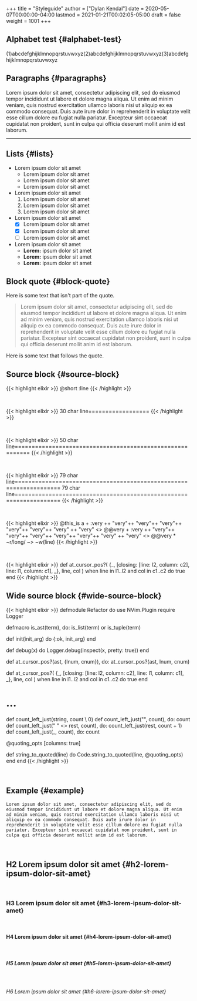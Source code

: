+++
title = "Styleguide"
author = ["Dylan Kendal"]
date = 2020-05-07T00:00:00-04:00
lastmod = 2021-01-21T00:02:05-05:00
draft = false
weight = 1001
+++

## Alphabet test {#alphabet-test}

(1)abcdefghijklmnopqrstuvwxyz(2)abcdefghijklmnopqrstuvwxyz(3)abcdefghijklmnopqrstuvwxyz


## Paragraphs {#paragraphs}

Lorem ipsum dolor sit amet, consectetur adipiscing elit, sed do
eiusmod tempor incididunt ut labore et dolore magna aliqua. Ut enim
ad minim veniam, quis nostrud exercitation ullamco laboris nisi ut
aliquip ex ea commodo consequat. Duis aute irure dolor in
reprehenderit in voluptate velit esse cillum dolore eu fugiat nulla
pariatur. Excepteur sint occaecat cupidatat non proident, sunt in
culpa qui officia deserunt mollit anim id est laborum.

<hr/>


## Lists {#lists}

-   Lorem ipsum dolor sit amet
    -   Lorem ipsum dolor sit amet
    -   Lorem ipsum dolor sit amet
    -   Lorem ipsum dolor sit amet
-   Lorem ipsum dolor sit amet
    1.  Lorem ipsum dolor sit amet
    2.  Lorem ipsum dolor sit amet
    3.  Lorem ipsum dolor sit amet
-   Lorem ipsum dolor sit amet
    -   [X] Lorem ipsum dolor sit amet
    -   [X] Lorem ipsum dolor sit amet
    -   [ ] Lorem ipsum dolor sit amet
-   Lorem ipsum dolor sit amet
    -   **Lorem:** ipsum dolor sit amet
    -   **Lorem:** ipsum dolor sit amet
    -   **Lorem:** ipsum dolor sit amet


## Block quote {#block-quote}

Here is some text that isn't part of the quote.

> Lorem ipsum dolor sit amet, consectetur adipiscing elit, sed do
> eiusmod tempor incididunt ut labore et dolore magna aliqua. Ut enim
> ad minim veniam, quis nostrud exercitation ullamco laboris nisi ut
> aliquip ex ea commodo consequat. Duis aute irure dolor in
> reprehenderit in voluptate velit esse cillum dolore eu fugiat nulla
> pariatur. Excepteur sint occaecat cupidatat non proident, sunt in
> culpa qui officia deserunt mollit anim id est laborum.

Here is some text that follows the quote.


## Source block {#source-block}

{{< highlight elixir >}}
@short :line
{{< /highlight >}}

<br />

{{< highlight elixir >}}
30 char line==================
{{< /highlight >}}

<br />

{{< highlight elixir >}}
50 char line==========================================================
{{< /highlight >}}

<br />

{{< highlight elixir >}}
79 char line===================================================================
79 char line===================================================================
{{< /highlight >}}

<br />

{{< highlight elixir >}}
@this_is a + :very ++ "very"++ "very"++ "very"++ "very"++ "very"++ "very" ++ "very" <> @@very + :very ++ "very"++ "very"++ "very"++ "very"++ "very"++ "very" ++ "very" <> @@very * ~r/long/ ~> ~w(line)
{{< /highlight >}}

<br />

{{< highlight elixir >}}
def at_cursor_pos?(
      {_, [closing: [line: l2, column: c2], line: l1, column: c1], _},
      line,
      col
    )
    when line in l1..l2 and col in c1..c2 do
  true
end
{{< /highlight >}}


## Wide source block {#wide-source-block}

<div class="wide-block">
  <div></div>

{{< highlight elixir >}}
defmodule Refactor do
  use NVim.Plugin
  require Logger

  defmacro is_ast(term), do: is_list(term) or is_tuple(term)

  def init(init_arg) do
    {:ok, init_arg}
  end

  def debug(x) do
    Logger.debug(inspect(x, pretty: true))
  end

  def at_cursor_pos?(ast, {lnum, cnum}), do: at_cursor_pos?(ast, lnum, cnum)

  def at_cursor_pos?(
      {_, [closing: [line: l2, column: c2], line: l1, column: c1], _},
      line,
      col
      )
      when line in l1..l2 and col in c1..c2 do
    true
  end

  # ...

  def count_left_just(string, count \\ 0)
  def count_left_just("", count), do: count
  def count_left_just(" " <> rest, count), do: count_left_just(rest, count + 1)
  def count_left_just(_, count), do: count

  @quoting_opts [columns: true]

  def string_to_quoted(line) do
    Code.string_to_quoted(line, @quoting_opts)
  end
end
{{< /highlight >}}

</div>

<br />


## Example {#example}

```text
Lorem ipsum dolor sit amet, consectetur adipiscing elit, sed do
eiusmod tempor incididunt ut labore et dolore magna aliqua. Ut enim
ad minim veniam, quis nostrud exercitation ullamco laboris nisi ut
aliquip ex ea commodo consequat. Duis aute irure dolor in
reprehenderit in voluptate velit esse cillum dolore eu fugiat nulla
pariatur. Excepteur sint occaecat cupidatat non proident, sunt in
culpa qui officia deserunt mollit anim id est laborum.
```

<br />


## H2 Lorem ipsum dolor sit amet {#h2-lorem-ipsum-dolor-sit-amet}

<br />


### H3 Lorem ipsum dolor sit amet {#h3-lorem-ipsum-dolor-sit-amet}

<br />


#### H4 Lorem ipsum dolor sit amet {#h4-lorem-ipsum-dolor-sit-amet}

<br />


##### H5 Lorem ipsum dolor sit amet {#h5-lorem-ipsum-dolor-sit-amet}

<br />


###### H6 Lorem ipsum dolor sit amet {#h6-lorem-ipsum-dolor-sit-amet}

<br />
